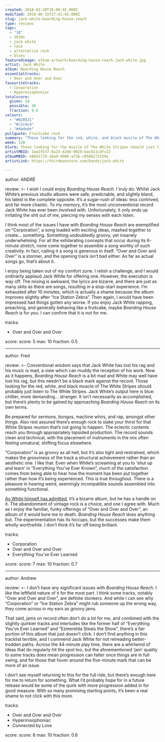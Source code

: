 ```yaml
---
created: 2018-03-28T16:00:45.000Z
modified: 2018-06-15T17:41:45.000Z
slug: jack-white-boarding-house-reach
type: reviews
tags:
  - "18"
  - 2010s
  - jack white
  - rock
  - alternative rock
  - blues
featuredimage: album-artwork/boarding-house-reach-jack-white.jpg
artist: Jack White
album: Boarding House Reach
essentialtracks:
  - Over and Over and Over
favouritetracks:
  - Corporation
  - Hypermisophoniac
totalscore:
  given: 18
  possible: 30
  fraction: 0.6
colours:
  - "#020521"
  - "#c2c4c4"
  - "#dedede"
pullquote: Fruitcake rock
summary: "Those looking for the red, white, and black muscle of The White Stripes should probably just listen to The White Stripes. Jack White’s output here is blue: chillier, more demanding... stranger."
week: 138
blurb: Those looking for the muscle of The White Stripes should just listen to The White Stripes. Jack White’s output here is chillier, more demanding... stranger.
artistMBID: 3ae2fb37-8a23-429d-9920-bac811c4fc22
albumMBID: e084177d-10ad-4b06-af26-c0586272150a
artistLink: https://thirdmanstore.com/bands/jack-white

---
```


author: ANDRÉ

review: >-
  I wish I could enjoy *Boarding House Reach*. I truly do. Whilst Jack White’s previous studio albums were safe, predictable, and slightly bland, his latest is the complete opposite. It’s a sugar-rush of ideas: less contrived, and far more chaotic. To my memory, it’s the most unconventional record Jack White has ever been involved with. Unfortunately, it only ends up irritating the shit out of me, piercing my senses with each listen.

  I think most of the issues I have with *Boarding House Reach* are exemplified on “Corporation”, a song loaded with exciting ideas, mashed together to create… something. Something undoubtedly groovy, yet insanely underwhelming. For all the exhilarating concepts that occur during its 6-minute stretch, none come together to assemble a song worthy of such creativity. In fact, calling it a song is generous in itself. “Over and Over and Over” is a stormer, and the opening track isn’t bad either. As far as actual songs go, that’s about it.

  I enjoy being taken out of my comfort zone. I relish a challenge, and I would ordinarily applaud Jack White for offering one. However, the execution is way off. The mixing is awkward, the lyrics are bizarre, and there are just as many skits as there are songs, resulting in a stop-start experience. I’m exhausted after 10 minutes, which is actually a shame because the album improves slightly after “Ice Station Zebra”. Then again, I would have been impressed had things gotten any worse. If you enjoy Jack White rapping, preaching, and generally behaving like a fruitcake, maybe *Boarding House Reach* is for you. I can confirm that it is not for me.

tracks:
  - Over and Over and Over

score:
  score: 5
  max: 10
  fraction: 0.5

---
author: Fred

review: >-
  Conventional wisdom says that Jack White has lost his rag and his music is mad, a view which can muddy the reception of his work. Now as it happens, *Boarding House Reach* is a bit mad and White may well have lost his rag, but this needn’t be a black mark against the record. Those looking for the red, white, and black muscle of The White Stripes should probably just listen to The White Stripes. Jack White’s output here is blue: chillier, more demanding… stranger. It isn’t necessarily as accomplished, but there’s plenty to be gained by approaching *Boarding House Reach* on its own terms.

  Be prepared for sermons, bongos, machine whirs, and rap, amongst other things. Also rest assured there’s enough rock to slake your thirst for that White Stripes reunion that’s not going to happen. The eclectic contents reach you through appropriately lopsided production. The record sounds clean and technical, with the placement of instruments in the mix often feeling unnatural, shifting focus elsewhere.
  
   “Corporation” is as groovy as all hell, but it’s also tight and restrained, which makes the grooviness of the track a structural achievement rather than an aesthetic one. I like that. Even when White’s screaming at you to ‘shut up and learn’ in “Everything You’ve Ever Known”, much of the satisfaction comes from being able to hear how the moment has been put together rather than how it’s being experienced. This is true throughout. There is a pleasure in hearing weird, seemingly incompatible sounds assembled into something functional.

  [As White himself has admitted](http://www.nme.com/news/music/jack-white-talks-bizarre-new-solo-album-2018-2157231), it’s a bizarre album, but he has a handle on it. The abandonment of vintage rock is a choice, and one I agree with. Much as I enjoy the familiar, funky offerings of “Over and Over and Over”, an album of it would bore me to death. *Boarding House Reach* does anything but. The experimentation has its hiccups, but the successes make them wholly worthwhile. I don’t think it’s far off being brilliant.

tracks:
  - Corporation
  - ­­Over and Over and Over
  - ­­Everything You’ve Ever Learned

score:
  score: 7
  max: 10
  fraction: 0.7

---
author: Andrew

review: >-
  I don’t have any significant issues with *Boarding House Reach*. I like the leftfield nature of it for the most part. I think some tracks, notably “Over and Over and Over”, are definite stonkers. And while I can see why “Corporation” or “Ice Station Zebra” might rub someone up the wrong way, they come across in my ears as groovy jams. 
  
  That said, jams on record often don’t do a lot for me, and combined with the slightly quirkier tracks and interludes like the former half of “Everything You’ve Ever Learned” and “Ezmerelda Steals the Show”, there’s a fair portion of this album that just doesn’t click. I don’t find anything in this tracklist terrible, and I commend Jack White for not retreading better-trodden paths. Across the 44-minute play time, there are a whirlwind of ideas that do regularly hit the spot too, but the aforementioned ‘jam’ quality to some tracks does mean progression can falter once things are in full swing, and for those that hover around the five-minute mark that can be more of an issue. 
  
  I don’t see myself returning to this for the full ride, but there’s enough here for me to return for something. What I’d probably hope for in a future release would be some of the quirk with more progression added in for good measure. With so many promising starting points, it’s been a real shame to not click with this more.

tracks:
  - Over and Over and Over
  - ­­Hypermisophoniac
  - ­­Connected by Love
  
score:
  score: 6
  max: 10
  fraction: 0.6
